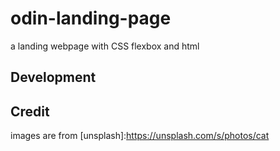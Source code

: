 # odin-landing-page
a landing webpage with CSS flexbox and html

## Development

## Credit

images are from [unsplash]:https://unsplash.com/s/photos/cat